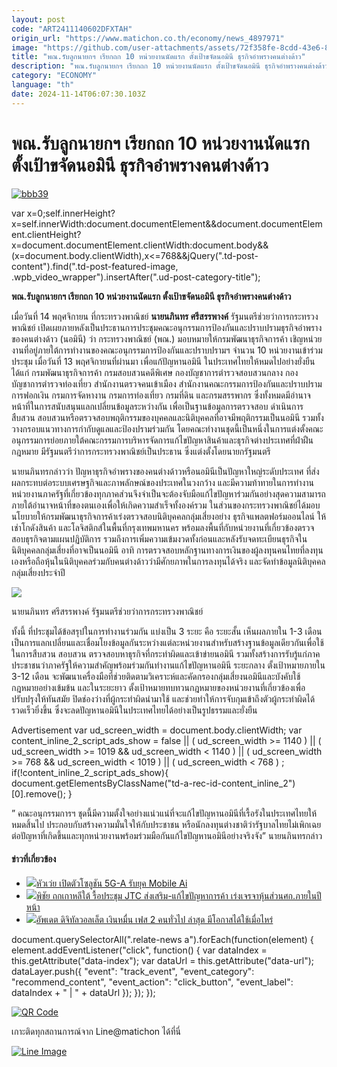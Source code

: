 ```yaml
---
layout: post
code: "ART2411140602DFXTAH"
origin_url: "https://www.matichon.co.th/economy/news_4897971"
image: "https://github.com/user-attachments/assets/72f358fe-8cdd-43e6-8aa1-b4064ef2e342"
title: "พณ.รับลูกนายกฯ เรียกถก 10 หน่วยงานนัดแรก ตั้งเป้าขจัดนอมินี ธุรกิจอำพรางคนต่างด้าว"
description: "พณ.รับลูกนายกฯ เรียกถก 10 หน่วยงานนัดแรก ตั้งเป้าขจัดนอมินี ธุรกิจอำพรางคนต่างด้าว"
category: "ECONOMY"
language: "th"
date: 2024-11-14T06:07:30.103Z
---
```


# พณ.รับลูกนายกฯ เรียกถก 10 หน่วยงานนัดแรก ตั้งเป้าขจัดนอมินี ธุรกิจอำพรางคนต่างด้าว

[![](https://www.matichon.co.th/wp-content/uploads/2024/11/bbb39.jpg "bbb39")](https://www.matichon.co.th/wp-content/uploads/2024/11/bbb39.jpg)

var x=0;self.innerHeight?x=self.innerWidth:document.documentElement&&document.documentElement.clientHeight?x=document.documentElement.clientWidth:document.body&&(x=document.body.clientWidth),x<=768&&jQuery(".td-post-content").find(".td-post-featured-image, .wpb\_video\_wrapper").insertAfter(".ud-post-category-title");

**พณ.รับลูกนายกฯ เรียกถก 10 หน่วยงานนัดแรก ตั้งเป้าขจัดนอมินี ธุรกิจอำพรางคนต่างด้าว**

เมื่อวันที่ 14 พฤศจิกายน ที่กระทรวงพาณิชย์ **นายนภินทร ศรีสรรพางค์** รัฐมนตรีช่วยว่าการกระทรวงพาณิชย์ เปิดเผยภายหลังเป็นประธานการประชุมคณะอนุกรรมการป้องกันและปราบปรามธุรกิจอำพรางของคนต่างด้าว (นอมินี) ว่า กระทรวงพาณิชย์ (พณ.) มอบหมายให้กรมพัฒนาธุรกิจการค้า เชิญหน่วยงานที่อยู่ภายใต้การทำงานของคณะอนุกรรมการป้องกันและปราบปรามฯ จำนวน 10 หน่วยงานเข้าร่วมประชุม เมื่อวันที่ 13 พฤศจิกายนที่ผ่านมา เพื่อแก้ปัญหานอมินี ในประเทศไทยให้หมดไปอย่างยั่งยืน ได้แก่ กรมพัฒนาธุรกิจการค้า กรมสอบสวนคดีพิเศษ กองบัญชาการตำรวจสอบสวนกลาง กองบัญชาการตำรวจท่องเที่ยว สำนักงานตรวจคนเข้าเมือง สำนักงานคณะกรรมการป้องกันและปราบปรามการฟอกเงิน กรมการจัดหางาน กรมการท่องเที่ยว กรมที่ดิน และกรมสรรพากร ซึ่งทั้งหมดมีอำนาจหน้าที่ในการสนับสนุนแลกเปลี่ยนข้อมูลระหว่างกัน เพื่อเป็นฐานข้อมูลการตรวจสอบ ดำเนินการสืบสวน สอบสวนหรือตรวจสอบพฤติกรรมของบุคคลและนิติบุคคลที่อาจมีพฤติกรรมเป็นนอมินี รวมทั้งวางกรอบแนวทางการกำกับดูแลและป้องปรามร่วมกัน โดยคณะทำงานชุดนี้เป็นหนึ่งในการแต่งตั้งคณะอนุกรรมการย่อยภายใต้คณะกรรมการบริหารจัดการแก้ไขปัญหาสินค้าและธุรกิจต่างประเทศที่ฝ่าฝืนกฎหมาย มีรัฐมนตรีว่าการกระทรวงพาณิชย์เป็นประธาน ซึ่งแต่งตั้งโดยนายกรัฐมนตรี

นายนภินทรกล่าวว่า ปัญหาธุรกิจอำพรางของคนต่างด้าวหรือนอมินีเป็นปัญหาใหญ่ระดับประเทศ ที่ส่งผลกระทบต่อระบบเศรษฐกิจและภาพลักษณ์ของประเทศในวงกว้าง และมีความท้าทายในการทำงาน หน่วยงานภาครัฐที่เกี่ยวข้องทุกภาคส่วนจึงจำเป็นจะต้องจับมือแก้ไขปัญหาร่วมกันอย่างสุดความสามารถภายใต้อำนาจหน้าที่ของตนเองเพื่อให้เกิดความสำเร็จทั้งองค์รวม ในส่วนของกระทรวงพาณิชย์ได้มอบนโยบายให้กรมพัฒนาธุรกิจการค้าเร่งตรวจสอบนิติบุคคลกลุ่มเสี่ยงอย่าง ธุรกิจแพลตฟอร์มออนไลน์ ให้เช่าโกดังสินค้า และโลจิสติกส์ในพื้นที่กรุงเทพมหานคร พร้อมลงพื้นที่กับหน่วยงานที่เกี่ยวข้องตรวจสอบธุรกิจตามแผนปฏิบัติการ รวมถึงการเพิ่มความเข้มงวดทั้งก่อนและหลังรับจดทะเบียนธุรกิจในนิติบุคคลกลุ่มเสี่ยงที่อาจเป็นนอมินี อาทิ การตรวจสอบหลักฐานทางการเงินของผู้ลงทุนคนไทยที่ลงทุนเองหรือถือหุ้นในนิติบุคคลร่วมกับคนต่างด้าวว่ามีศักยภาพในการลงทุนได้จริง และจัดทำข้อมูลนิติบุคคลกลุ่มเสี่ยงประจำปี

![](https://www.matichon.co.th/wp-content/uploads/2024/11/0-scaled.jpg)

นายนภินทร ศรีสรรพางค์ รัฐมนตรีช่วยว่าการกระทรวงพาณิชย์

ทั้งนี้ ที่ประชุมได้ข้อสรุปในการทำงานร่วมกัน แบ่งเป็น 3 ระยะ คือ ระยะสั้น เห็นผลภายใน 1-3 เดือน เป็นการแลกเปลี่ยนและเชื่อมโยงข้อมูลกันระหว่างแต่ละหน่วยงานสำหรับสร้างฐานข้อมูลเดียวกันเพื่อใช้ในการสืบสวน สอบสวน ตรวจสอบหาธุรกิจที่กระทำผิดและเข้าข่ายนอมินี รวมทั้งสร้างการรับรู้แก่ภาคประชาชนว่าภาครัฐให้ความสำคัญพร้อมร่วมกันทำงานแก้ไขปัญหานอมินี ระยะกลาง ตั้งเป้าหมายภายใน 3-12 เดือน จะพัฒนาเครื่องมือที่ช่วยติดตามวิเคราะห์และคัดกรองกลุ่มเสี่ยงนอมินีและบังคับใช้กฎหมายอย่างเข้มข้น และในระยะยาว ตั้งเป้าหมายทบทวนกฎหมายของหน่วยงานที่เกี่ยวข้องเพื่อปรับปรุงให้ทันสมัย ปิดช่องว่างที่ผู้กระทำผิดนำมาใช้ และช่วยทำให้การจับกุมเข้าถึงตัวผู้กระทำผิดได้รวดเร็วยิ่งขึ้น ซึ่งจะลดปัญหานอมินีในประเทศไทยได้อย่างเป็นรูปธรรมและยั่งยืน

Advertisement var ud\_screen\_width = document.body.clientWidth; var content\_inline\_2\_script\_ads\_show = false || ( ud\_screen\_width >= 1140 ) || ( ud\_screen\_width >= 1019 && ud\_screen\_width < 1140 ) || ( ud\_screen\_width >= 768 && ud\_screen\_width < 1019 ) || ( ud\_screen\_width < 768 ) ; if(!content\_inline\_2\_script\_ads\_show){ document.getElementsByClassName("td-a-rec-id-content\_inline\_2")\[0\].remove(); }

” คณะอนุกรรมการฯ ชุดนี้มีความตั้งใจอย่างแน่วแน่ที่จะแก้ไขปัญหานอมินีที่เรื้อรังในประเทศไทยให้หมดสิ้นไป ประกอบกับสร้างความมั่นใจให้กับประชาชน หรือนักลงทุนต่างชาติว่ารัฐบาลไทยไม่เพิกเฉยต่อปัญหาที่เกิดขึ้นและทุกหน่วยงานพร้อมร่วมมือกันแก้ไขปัญหานอมินีอย่างจริงจัง” นายนภินทรกล่าว

#### ข่าวที่เกี่ยวข้อง

*   [![](https://www.matichon.co.th/wp-content/uploads/2024/11/หัวเว่ย-ปก.jpg)หัวเว่ย เปิดตัวโซลูชัน 5G-A รับยุค Mobile Ai](https://www.matichon.co.th/economy/news_4898045)
*   [![](https://www.matichon.co.th/wp-content/uploads/2024/11/bbb36.jpg)พิชัย ถกเกาหลีใต้ รื้อประชุม JTC ส่งเสริม-แก้ไขปัญหาการค้า เร่งเจรจาหุ้นส่วนศก.ภายในปีหน้า](https://www.matichon.co.th/economy/news_4897972)
*   [![](https://www.matichon.co.th/wp-content/uploads/2024/11/bbb30.jpg)อัพเดต ดิจิทัลวอลเล็ต เงินหมื่น เฟส 2 คนทั่วไป ล่าสุด มีโอกาสได้ใช้เมื่อไหร่](https://www.matichon.co.th/economy/news_4897832)

document.querySelectorAll(".relate-news a").forEach(function(element) { element.addEventListener("click", function() { var dataIndex = this.getAttribute("data-index"); var dataUrl = this.getAttribute("data-url"); dataLayer.push({ "event": "track\_event", "event\_category": "recommend\_content", "event\_action": "click\_button", "event\_label": dataIndex + " | " + dataUrl }); }); });

[![QR Code](https://www.matichon.co.th/wp-content/uploads/2023/07/wob1371z.jpg)](https://lin.ee/ht0nDxX)

เกาะติดทุกสถานการณ์จาก Line@matichon ได้ที่นี่

[![Line Image](https://www.matichon.co.th/wp-content/uploads/2023/07/th.png)](https://lin.ee/ht0nDxX)